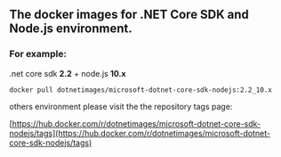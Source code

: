 ## The docker images for .NET Core SDK and Node.js environment.

### For example:
.net core sdk **2.2** + node.js **10.x**

    docker pull dotnetimages/microsoft-dotnet-core-sdk-nodejs:2.2_10.x
others environment please visit the the repository tags page:

[https://hub.docker.com/r/dotnetimages/microsoft-dotnet-core-sdk-nodejs/tags](https://hub.docker.com/r/dotnetimages/microsoft-dotnet-core-sdk-nodejs/tags)

